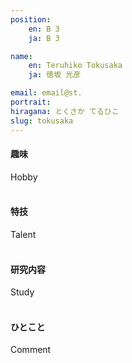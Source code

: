 ```yaml
---
position:
    en: B 3
    ja: B 3

name:
    en: Teruhiko Tokusaka
    ja: 徳坂 光彦

email: email@st.
portrait: 
hiragana: とくさか てるひこ
slug: tokusaka
---
```


#### 趣味
Hobby
<br><br>

#### 特技
Talent
<br><br>

#### 研究内容
Study
<br><br>

#### ひとこと
Comment
<br><br>
